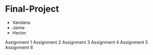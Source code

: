 # Final-Project


- Vandana
- Jaime
- Hector

Assignment 1
Assignment 2
Assignment 3
Assignment 4
Assignment 5
Assignment 6